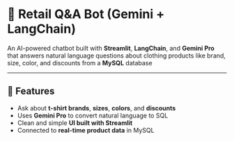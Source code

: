 # 👕 Retail Q&A Bot (Gemini + LangChain)

An AI-powered chatbot built with **Streamlit**, **LangChain**, and **Gemini Pro** that answers natural language questions about clothing products like brand, size, color, and discounts from a **MySQL** database

---

## 🔧 Features

- Ask about **t-shirt brands**, **sizes**, **colors**, and **discounts**
- Uses **Gemini Pro** to convert natural language to SQL
- Clean and simple **UI built with Streamlit**
- Connected to **real-time product data** in MySQL
